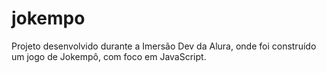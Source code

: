 # jokempo
Projeto desenvolvido durante a Imersão Dev da Alura, onde foi construído um jogo de Jokempô, com foco em JavaScript.
